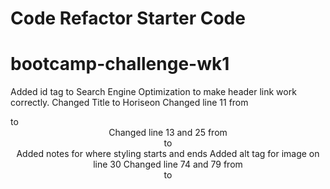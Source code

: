 # Code Refactor Starter Code
# bootcamp-challenge-wk1
Added id tag to Search Engine Optimization to make header link work correctly. 
Changed Title to Horiseon 
Changed line 11 from <div> to <header>
Changed line 13 and 25 from <div> to <nav>
Added notes for where styling starts and ends
Added alt tag for image on line 30
Changed line 74 and 79 from <div> to <footer>